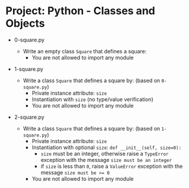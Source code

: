 # Project: Python - Classes and Objects

*   0-square.py
    - Write an empty class `Square` that defines a square:
      - You are not allowed to import any module

*   1-square.py
    - Write a class `Square` that defines a square by: (based on `0-square.py`)
      - Private instance attribute: `size`
      - Instantiation with `size` (no type/value verification)
      - You are not allowed to import any module

*   2-square.py
    - Write a class `Square` that defines a square by: (based on `1-square.py`)
      - Private instance attribute: `size`
      - Instantiation with optional `size`: `def __init__(self, size=0):`
        - `size` must be an integer, otherwise raise a `TypeError` exception with the message `size must be an integer`
        - if `size` is less than `0`, raise a `ValueError` exception with the message `size must be >= 0`
      - You are not allowed to import any module
